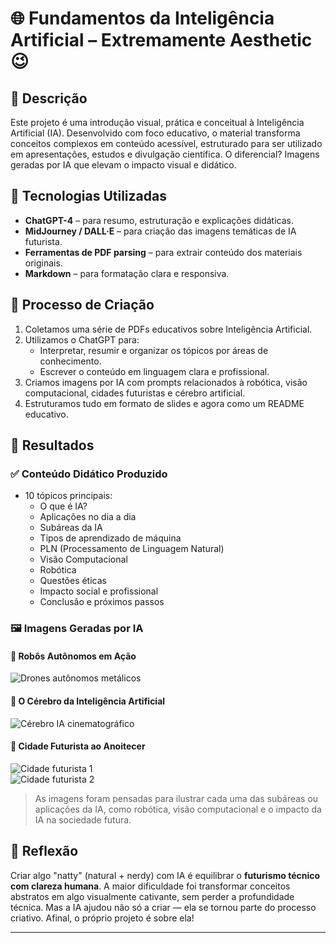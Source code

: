 # 🌐 Fundamentos da Inteligência Artificial – Extremamente Aesthetic 😉

## 📒 Descrição
Este projeto é uma introdução visual, prática e conceitual à Inteligência Artificial (IA). Desenvolvido com foco educativo, o material transforma conceitos complexos em conteúdo acessível, estruturado para ser utilizado em apresentações, estudos e divulgação científica. O diferencial? Imagens geradas por IA que elevam o impacto visual e didático.

## 🤖 Tecnologias Utilizadas
- **ChatGPT-4** – para resumo, estruturação e explicações didáticas.
- **MidJourney / DALL·E** – para criação das imagens temáticas de IA futurista.
- **Ferramentas de PDF parsing** – para extrair conteúdo dos materiais originais.
- **Markdown** – para formatação clara e responsiva.

## 🧐 Processo de Criação
1. Coletamos uma série de PDFs educativos sobre Inteligência Artificial.
2. Utilizamos o ChatGPT para:
   - Interpretar, resumir e organizar os tópicos por áreas de conhecimento.
   - Escrever o conteúdo em linguagem clara e profissional.
3. Criamos imagens por IA com prompts relacionados à robótica, visão computacional, cidades futuristas e cérebro artificial.
4. Estruturamos tudo em formato de slides e agora como um README educativo.

## 🚀 Resultados

### ✅ Conteúdo Didático Produzido
- 10 tópicos principais:
  - O que é IA?
  - Aplicações no dia a dia
  - Subáreas da IA
  - Tipos de aprendizado de máquina
  - PLN (Processamento de Linguagem Natural)
  - Visão Computacional
  - Robótica
  - Questões éticas
  - Impacto social e profissional
  - Conclusão e próximos passos

### 🖼️ Imagens Geradas por IA

#### 🔧 Robôs Autônomos em Ação
![Drones autônomos metálicos](./Flux_Dev_A_swarm_of_sleek_metallic_autonomous_drones_hover_abo_3.jpg)

#### 🧠 O Cérebro da Inteligência Artificial
![Cérebro IA cinematográfico](./Flux_Dev_A_cinematic_portrait_photograph_of_O_crebro_da_IA_dep_0.jpg)

#### 🌃 Cidade Futurista ao Anoitecer
![Cidade futurista 1](./Flux_Dev_A_moody_futuristic_cityscape_at_dusk_with_towering_sk_0.jpg)  
![Cidade futurista 2](./Flux_Dev_A_moody_futuristic_cityscape_at_dusk_with_towering_sk_3.jpg)

> As imagens foram pensadas para ilustrar cada uma das subáreas ou aplicações da IA, como robótica, visão computacional e o impacto da IA na sociedade futura.

## 💭 Reflexão
Criar algo "natty" (natural + nerdy) com IA é equilibrar o **futurismo técnico com clareza humana**. A maior dificuldade foi transformar conceitos abstratos em algo visualmente cativante, sem perder a profundidade técnica. Mas a IA ajudou não só a criar — ela se tornou parte do processo criativo. Afinal, o próprio projeto é sobre ela!

---
